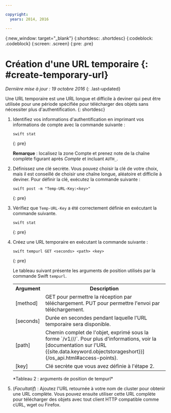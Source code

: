 ```yaml
---

copyright:
  years: 2014, 2016

---
```

{:new_window: target="_blank"}
{:shortdesc: .shortdesc}
{:codeblock: .codeblock}
{:screen: .screen}
{:pre: .pre}


# Création d'une URL temporaire {: #create-temporary-url}

*Dernière mise à jour : 19 octobre 2016*
{: .last-updated}

Une URL temporaire est une URL longue et difficile à deviner qui peut être utilisée pour une période spécifiée pour télécharger des objets sans nécessiter plus d'authentification.
{: shortdesc}


1. Identifiez vos informations d'authentification en imprimant vos informations de compte avec la commande suivante :

    ```
    swift stat
    ```
    {: pre}
    
    **Remarque** : localisez la zone Compte et prenez note de la chaîne complète figurant après *Compte* et incluant `AUTH_`.
2. Définissez une clé secrète. Vous pouvez choisir la clé de votre choix, mais il est conseillé de choisir une chaîne longue, aléatoire et difficile à deviner. Pour définir la clé, exécutez la commande suivante :

    ```
    swift post -m "Temp-URL-Key:<key>"
    ```
    {: pre}
    
3. Vérifiez que `Temp-URL-Key` a été correctement définie en exécutant la commande suivante.

    ```
    swift stat
    ```
    {: pre}
    
4. Créez une URL temporaire en exécutant la commande suivante :

    ```
    swift tempurl GET <seconds> <path> <key>
    ```
    {: pre}
    
    Le tableau suivant présente les arguments de position utilisés par la commande Swift `tempurl`.
    <table>
      <tr>
        <th> Argument </th>
        <th> Description </th>
      </tr>
      <tr>
        <td> [method] </td>
        <td> GET pour permettre la réception par téléchargement. PUT pour permettre l'envoi par téléchargement. </td>
      </tr>
      <tr>
        <td> [seconds] </td>
        <td> Durée en secondes pendant laquelle l'URL temporaire sera disponible. </td>
      </tr>
      <tr>
        <td> [path] </td>
        <td> Chemin complet de l'objet,  exprimé sous la forme `/v1/<compte_auth>/<nom_conteneur>/<nom_objet>`. Pour plus d'informations, voir la [documentation sur l'URL {{site.data.keyword.objectstorageshort}}](/os_api.html#access-points). </td>
      </tr>
      <tr>
        <td> [key] </td>
        <td> Clé secrète que vous avez définie à l'étape 2. </td>
      </tr>
    </table>
    *Tableau 2 : arguments de position de tempurl*
5. (*Facultatif*) : Ajoutez l'URL retournée à votre nom de cluster pour obtenir une URL complète. Vous pouvez ensuite utiliser cette URL complète pour télécharger des objets avec tout client HTTP compatible comme cURL, wget ou Firefox.
